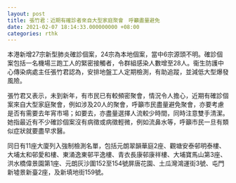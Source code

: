 ```yaml
---
layout: post
title: 張竹君：近期有確診者來自大型家庭聚會　呼籲盡量避免
date: 2021-02-07 18:14:33.000000000 +08:00
categories: rthk
---
```


本港新增27宗新型肺炎確診個案，24宗為本地個案，當中6宗源頭不明。確診個案包括一名機場三跑工人的緊密接觸者，令群組感染人數增至28人。衞生防護中心傳染病處主任張竹君認為，安排地盤工人定期檢測，有助追蹤，並減低大型爆發風險。

張竹君又表示，未到新年，有市民已有較頻密聚會，情況令人擔心，近期有確診個案來自大型家庭聚會，例如涉及20人的聚會，呼籲市民盡量避免聚會，亦要考慮是否有需要去年宵市場；如要去，亦盡量選擇人流較少時間，同時注意雙手清潔。她指最近有不少確診個案沒有病徵或病徵輕微，例如流鼻水等，呼籲市民一旦有類似症狀就要盡早求醫。

同日有11座大廈列入強制檢測名單，包括元朗翠韻華庭2座、觀塘安泰邨明泰樓、大埔太和邨愛和樓、東涌逸東邨平逸樓、青衣長康邨康祥樓、大埔寶馬山第3座、洪水橋偉景園第1座、元朗灰沙圍152至154號屏唐花園、土瓜灣鴻運街3號、屯門新墟景新臺2座，及新填地街159號。
